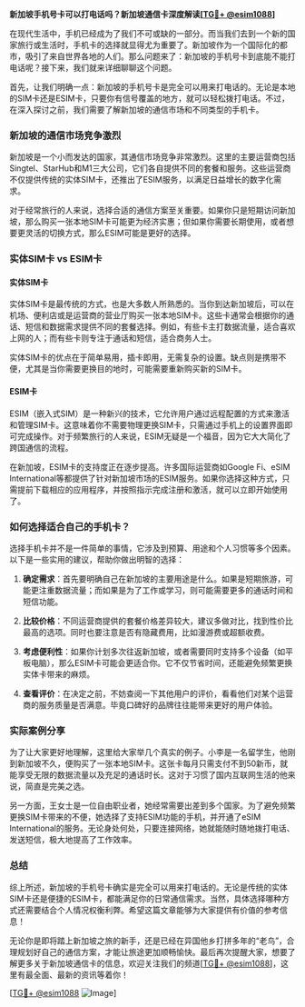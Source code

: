 **新加坡手机号卡可以打电话吗？新加坡通信卡深度解读[[TG💪+ @esim1088](https://t.me/s/esim1088)]**

在现代生活中，手机已经成为了我们不可或缺的一部分。而当我们去到一个新的国家旅行或生活时，手机卡的选择就显得尤为重要了。新加坡作为一个国际化的都市，吸引了来自世界各地的人们。那么问题来了：新加坡的手机号卡到底能不能打电话呢？接下来，我们就来详细聊聊这个问题。

首先，让我们明确一点：新加坡的手机号卡是完全可以用来打电话的。无论是本地的SIM卡还是ESIM卡，只要你有信号覆盖的地方，就可以轻松拨打电话。不过，在深入探讨之前，我们需要了解新加坡的通信市场和不同类型的手机卡。

### 新加坡的通信市场竞争激烈

新加坡是一个小而发达的国家，其通信市场竞争非常激烈。这里的主要运营商包括Singtel、StarHub和M1三大公司，它们各自提供不同的套餐和服务。这些运营商不仅提供传统的实体SIM卡，还推出了ESIM服务，以满足日益增长的数字化需求。

对于经常旅行的人来说，选择合适的通信方案至关重要。如果你只是短期访问新加坡，那么购买一张本地SIM卡可能更为经济实惠；但如果你需要长期使用，或者想要更灵活的切换方式，那么ESIM可能是更好的选择。

### 实体SIM卡 vs ESIM卡

#### 实体SIM卡

实体SIM卡是最传统的方式，也是大多数人所熟悉的。当你到达新加坡后，可以在机场、便利店或是运营商的营业厅购买一张本地SIM卡。这些卡通常会根据你的通话、短信和数据需求提供不同的套餐选择。例如，有些卡主打数据流量，适合喜欢上网的人；而有些卡则专注于通话和短信，适合商务人士。

实体SIM卡的优点在于简单易用，插卡即用，无需复杂的设置。缺点则是携带不便，尤其是当你需要更换目的地时，可能需要重新购买新的SIM卡。

#### ESIM卡

ESIM（嵌入式SIM）是一种新兴的技术，它允许用户通过远程配置的方式来激活和管理SIM卡。这意味着你不需要物理更换SIM卡，只需通过手机上的设置界面即可完成操作。对于频繁旅行的人来说，ESIM无疑是一个福音，因为它大大简化了跨国通信的流程。

在新加坡，ESIM卡的支持度正在逐步提高。许多国际运营商如Google Fi、eSIM International等都提供了针对新加坡市场的ESIM服务。如果你选择这种方式，只需提前下载相应的应用程序，并按照指示完成注册和激活，就可以立即开始使用了。

### 如何选择适合自己的手机卡？

选择手机卡并不是一件简单的事情，它涉及到预算、用途和个人习惯等多个因素。以下是一些实用的建议，帮助你做出明智的选择：

1. **确定需求**：首先要明确自己在新加坡的主要用途是什么。如果是短期旅游，可能更注重数据流量；而如果是为了工作或学习，则可能需要更多的通话时间和短信功能。
   
2. **比较价格**：不同运营商提供的套餐价格差异较大，建议多做对比，找到性价比最高的选项。同时也要注意是否有隐藏费用，比如漫游费或超额收费。

3. **考虑便利性**：如果你计划多次往返新加坡，或者需要同时支持多个设备（如平板电脑），那么ESIM卡可能会更适合你。它不仅节省时间，还能避免频繁更换实体卡带来的麻烦。

4. **查看评价**：在决定之前，不妨查阅一下其他用户的评价，看看他们对某个运营商的服务质量是否满意。毕竟口碑好的品牌往往能带来更好的用户体验。

### 实际案例分享

为了让大家更好地理解，这里给大家举几个真实的例子。小李是一名留学生，他刚到新加坡不久，便购买了一张本地SIM卡。这张卡每月只需支付不到50新币，就能享受无限的数据流量以及充足的通话时长。这对于习惯了国内互联网生活的他来说，简直是完美之选。

另一方面，王女士是一位自由职业者，她经常需要出差到多个国家。为了避免频繁更换SIM卡带来的不便，她选择了支持ESIM功能的手机，并开通了eSIM International的服务。无论身处何处，只要连接网络，她就能随时随地拨打电话、发送短信，极大地提高了工作效率。

### 总结

综上所述，新加坡的手机号卡确实是完全可以用来打电话的。无论是传统的实体SIM卡还是便捷的ESIM卡，都能满足你的日常通信需求。当然，具体选择哪种方式还需要结合个人情况权衡利弊。希望这篇文章能够为大家提供有价值的参考信息！

无论你是即将踏上新加坡之旅的新手，还是已经在异国他乡打拼多年的“老鸟”，合理规划好自己的通信方案，才能让旅途更加顺畅愉快。最后再次提醒大家，想要了解更多关于新加坡通信卡的信息，欢迎关注我们的频道[[TG💪+ @esim1088](https://t.me/s/esim1088)]，这里有最全面、最新的资讯等着你！

[[TG💪+ @esim1088](https://t.me/s/esim1088) ![Image](https://i.postimg.cc/4NQfJmqS/Snipaste-2025-05-13-00-14-12.png)]